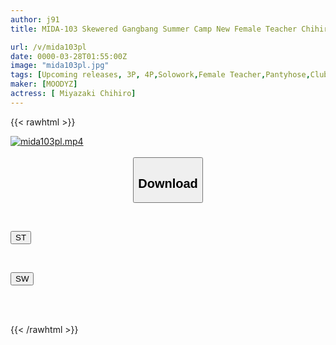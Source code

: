 ```yaml
---
author: j91
title: MIDA-103 Skewered Gangbang Summer Camp New Female Teacher Chihiro Miyazaki Used As A Semen Disposal Tool By Students

url: /v/mida103pl
date: 0000-03-28T01:55:00Z
image: "mida103pl.jpg"
tags: [Upcoming releases, 3P, 4P,Solowork,Female Teacher,Pantyhose,Club Activities / Manager	]
maker: [MOODYZ]
actress: [ Miyazaki Chihiro]
---
```



{{< rawhtml >}}

<div class="video" data-videoid="pending_link.html">
    <a href="javascript:;">
        <img src="/v/mida103pl/mida103pl.jpg" width="WIDTH" height="HEIGHT" alt="mida103pl.mp4" loading="lazy">
    </a>
</div>

<script type="text/javascript" src="https://j91.asia/asset/on-demand-pend.js"></script>

<br>
  <link rel="stylesheet" href="https://j91.asia/asset/bs5.css">
  
  <center>
  <button class="btn btn-primary" type="button" data-bs-toggle="collapse" data-bs-target=".multi-collapse" aria-expanded="false" aria-controls="multiCollapseExample1 multiCollapseExample2"><h2>Download</h2></button></center>
</p>
<div class="row">
  <div class="col">
    <div class="collapse multi-collapse" id="multiCollapseExample1">
      <div class="card card-body">
	      	      <br>
<div class="buttons">  
<p><a href="https://j91.asia/pending_link.html" target="_blank"><button class="btn-hover color-3"><i class="fa fa-download"></i> ST</button></a></p></div>
    </div>
  </div>
</div>
  <div class="col">
    <div class="collapse multi-collapse" id="multiCollapseExample2">
      <div class="card card-body">
	      <br>
<div class="buttons">
<p><a href="https://j91.asia/pending_link.html" target="_blank"><button class="btn-hover color-2"><i class="fa fa-download"></i> SW</button></a></p></div>
<br><br>
      </div>
    </div>
  </div>
</div>

{{< /rawhtml >}}